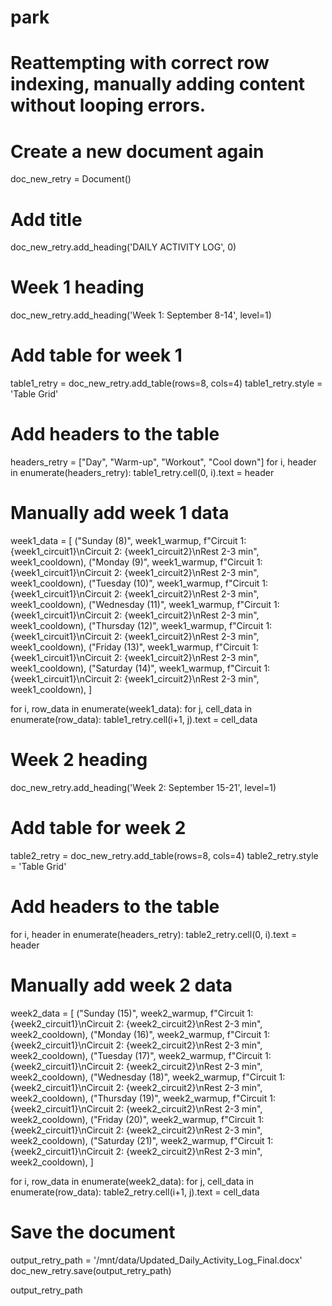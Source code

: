 # park
# Reattempting with correct row indexing, manually adding content without looping errors.

# Create a new document again
doc_new_retry = Document()

# Add title
doc_new_retry.add_heading('DAILY ACTIVITY LOG', 0)

# Week 1 heading
doc_new_retry.add_heading('Week 1: September 8-14', level=1)

# Add table for week 1
table1_retry = doc_new_retry.add_table(rows=8, cols=4)
table1_retry.style = 'Table Grid'

# Add headers to the table
headers_retry = ["Day", "Warm-up", "Workout", "Cool down"]
for i, header in enumerate(headers_retry):
    table1_retry.cell(0, i).text = header

# Manually add week 1 data
week1_data = [
    ("Sunday (8)", week1_warmup, f"Circuit 1: {week1_circuit1}\nCircuit 2: {week1_circuit2}\nRest 2-3 min", week1_cooldown),
    ("Monday (9)", week1_warmup, f"Circuit 1: {week1_circuit1}\nCircuit 2: {week1_circuit2}\nRest 2-3 min", week1_cooldown),
    ("Tuesday (10)", week1_warmup, f"Circuit 1: {week1_circuit1}\nCircuit 2: {week1_circuit2}\nRest 2-3 min", week1_cooldown),
    ("Wednesday (11)", week1_warmup, f"Circuit 1: {week1_circuit1}\nCircuit 2: {week1_circuit2}\nRest 2-3 min", week1_cooldown),
    ("Thursday (12)", week1_warmup, f"Circuit 1: {week1_circuit1}\nCircuit 2: {week1_circuit2}\nRest 2-3 min", week1_cooldown),
    ("Friday (13)", week1_warmup, f"Circuit 1: {week1_circuit1}\nCircuit 2: {week1_circuit2}\nRest 2-3 min", week1_cooldown),
    ("Saturday (14)", week1_warmup, f"Circuit 1: {week1_circuit1}\nCircuit 2: {week1_circuit2}\nRest 2-3 min", week1_cooldown),
]

for i, row_data in enumerate(week1_data):
    for j, cell_data in enumerate(row_data):
        table1_retry.cell(i+1, j).text = cell_data

# Week 2 heading
doc_new_retry.add_heading('Week 2: September 15-21', level=1)

# Add table for week 2
table2_retry = doc_new_retry.add_table(rows=8, cols=4)
table2_retry.style = 'Table Grid'

# Add headers to the table
for i, header in enumerate(headers_retry):
    table2_retry.cell(0, i).text = header

# Manually add week 2 data
week2_data = [
    ("Sunday (15)", week2_warmup, f"Circuit 1: {week2_circuit1}\nCircuit 2: {week2_circuit2}\nRest 2-3 min", week2_cooldown),
    ("Monday (16)", week2_warmup, f"Circuit 1: {week2_circuit1}\nCircuit 2: {week2_circuit2}\nRest 2-3 min", week2_cooldown),
    ("Tuesday (17)", week2_warmup, f"Circuit 1: {week2_circuit1}\nCircuit 2: {week2_circuit2}\nRest 2-3 min", week2_cooldown),
    ("Wednesday (18)", week2_warmup, f"Circuit 1: {week2_circuit1}\nCircuit 2: {week2_circuit2}\nRest 2-3 min", week2_cooldown),
    ("Thursday (19)", week2_warmup, f"Circuit 1: {week2_circuit1}\nCircuit 2: {week2_circuit2}\nRest 2-3 min", week2_cooldown),
    ("Friday (20)", week2_warmup, f"Circuit 1: {week2_circuit1}\nCircuit 2: {week2_circuit2}\nRest 2-3 min", week2_cooldown),
    ("Saturday (21)", week2_warmup, f"Circuit 1: {week2_circuit1}\nCircuit 2: {week2_circuit2}\nRest 2-3 min", week2_cooldown),
]

for i, row_data in enumerate(week2_data):
    for j, cell_data in enumerate(row_data):
        table2_retry.cell(i+1, j).text = cell_data

# Save the document
output_retry_path = '/mnt/data/Updated_Daily_Activity_Log_Final.docx'
doc_new_retry.save(output_retry_path)

output_retry_path
